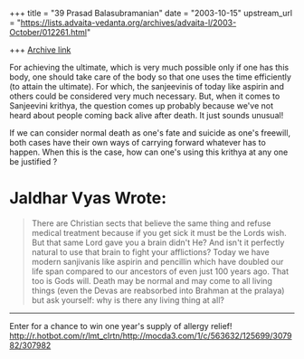 +++
title = "39 Prasad Balasubramanian"
date = "2003-10-15"
upstream_url = "https://lists.advaita-vedanta.org/archives/advaita-l/2003-October/012261.html"

+++
[Archive link](https://lists.advaita-vedanta.org/archives/advaita-l/2003-October/012261.html)

For achieving the ultimate, which is very much 
possible only if one has this body, one should take 
care of the body so that one uses the time efficiently 
(to attain the ultimate). For which,  the sanjeevinis 
of today like aspirin and others could be considered 
very much necessary. But, when it  comes to Sanjeevini 
krithya, the question comes up probably  because we've 
not  heard about people coming back alive after death. 
It just sounds unusual! 

If we can consider normal death as one's fate and suicide as  one's freewill, both cases have their  own ways of carrying forward whatever has to happen. When 
this is the case, how can one's using this krithya  at 
any one be justified ?  

Jaldhar Vyas Wrote:
===================
>There are Christian sects that believe the same thing and refuse medical
>treatment because if you get sick it must be the Lords wish.  But that
>same Lord gave you a brain didn't He?  And isn't it perfectly natural to
>use that brain to fight your afflictions?  Today we have modern sanjivanis
>like aspirin and pencillin which have doubled our life span compared to
>our ancestors of even just 100 years ago.  That too is Gods will.  Death
>may be normal and may come to all living things (even the Devas are
>reabsorbed into Brahman at the pralaya) but ask yourself:  why is there
>any living thing at all?



____________________________________________________________
Enter for a chance to win one year's supply of allergy relief!
http://r.hotbot.com/r/lmt_clrtn/http://mocda3.com/1/c/563632/125699/307982/307982

